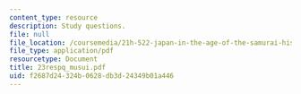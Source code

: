 ```yaml
---
content_type: resource
description: Study questions.
file: null
file_location: /coursemedia/21h-522-japan-in-the-age-of-the-samurai-history-and-film-fall-2006/f2687d24324b0628db3d24349b01a446_23respq_musui.pdf
file_type: application/pdf
resourcetype: Document
title: 23respq_musui.pdf
uid: f2687d24-324b-0628-db3d-24349b01a446
---
```

